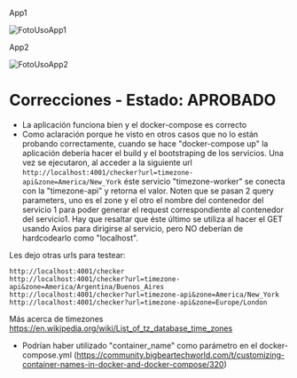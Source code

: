 App1

![FotoUsoApp1](Foto1.png)

App2

![FotoUsoApp2](Foto2.png)


# Correcciones - Estado: APROBADO
- La aplicación funciona bien y el docker-compose es correcto
- Como aclaración porque he visto en otros casos que no lo están probando correctamente, cuando se hace "docker-compose up" la aplicación debería hacer el build y el bootstraping de los servicios. 
Una vez se ejecutaron, al acceder a la siguiente url `http://localhost:4001/checker?url=timezone-api&zone=America/New_York` éste servicio "timezone-worker" se conecta con la "timezone-api" y retorna el valor. 
Noten que se pasan 2 query parameters, uno es el zone y el otro el nombre del contenedor del servicio 1 para poder generar el request correspondiente al contenedor del servicio1. Hay que resaltar que éste último se utiliza al hacer el GET usando Axios para dirigirse al servicio, pero NO deberían de hardcodearlo como "localhost".

Les dejo otras urls para testear:

	http://localhost:4001/checker
	http://localhost:4001/checker?url=timezone-api&zone=America/Argentina/Buenos_Aires
	http://localhost:4001/checker?url=timezone-api&zone=America/New_York
	http://localhost:4001/checker?url=timezone-api&zone=Europe/London
Más acerca de timezones https://en.wikipedia.org/wiki/List_of_tz_database_time_zones

- Podrían haber utilizado "container_name" como parámetro en el docker-compose.yml (https://community.bigbeartechworld.com/t/customizing-container-names-in-docker-and-docker-compose/320)

